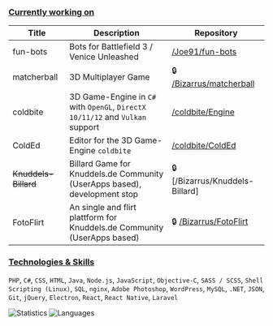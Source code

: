 ### [**Currently working on**]()

| Title        | Description           | Repository  |
| ------------- |-------------| -----|
| fun-bots        | Bots for Battlefield 3 / Venice Unleashed | [/Joe91/fun-bots](https://github.com/Joe91/fun-bots)   |
| matcherball      | 3D Multiplayer Game | :lock: [/Bizarrus/matcherball](https://github.com/Bizarrus/matcherball) |
| coldbite      | 3D Game-Engine in `C#` with `OpenGL`, `DirectX 10/11/12` and `Vulkan` support      |             [/coldbite/Engine](https://github.com/coldbite/Engine) |
| ColdEd      | Editor for the 3D Game-Engine `coldbite`      |   [/coldbite/ColdEd](https://github.com/coldbite/ColdEd) |
| ~~Knuddels-Billard~~ | Billard Game for Knuddels.de Community (UserApps based), development stop    | :lock: [/Bizarrus/Knuddels-Billard]
| FotoFlirt | An single and flirt plattform for Knuddels.de Community (UserApps based)   | :lock: [/Bizarrus/FotoFlirt](https://github.com/Bizarrus/FotoFlirt) |

### [**Technologies & Skills**]()
`PHP`, `C#`, `CSS`, `HTML`, `Java`, `Node.js`, `JavaScript`, `Objective-C`, `SASS / SCSS`, `Shell Scripting (Linux)`, `SQL`, `nginx`, `Adobe Photoshop`, `WordPress`, `MySQL`, `.NET`, `JSON`, `Git`, `jQuery`, `Electron`, `React`, `React Native`, `Laravel`

<img alt="Statistics" src="https://stats-rust.vercel.app/api?username=Bizarrus&count_private=true&custom_title=Statistics&include_all_commits=true&show_icons=true&title_color=0366D6&text_color=24292E&icon_color=4F5D95&cache_seconds=1800" /> <img alt="Languages" src="https://stats-rust.vercel.app/api/top-langs/?username=Bizarrus&langs_count=10&cache_seconds=1800" />
 
